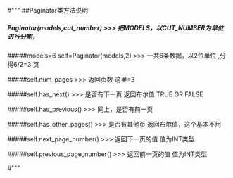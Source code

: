 #"""
##Paginator类方法说明

##### Paginator(models,cut_number) >>> 把MODELS，以CUT_NUMBER为单位进行分割，

#####models=6  self=Paginator(models,2) >>> 一共6条数据，以2位单位 ,分得6/2=3 页

#####self.num_pages  >>> 返回页数  这里=3

#####self.has_next() >>> 是否有下一页 返回布尔值   TRUE OR FALSE
	 
#####self.has_previous() >>> 同上，是否有前一页 
	
#####self.has_other_pages() >>> 是否有其他页 返回布尔值，这个基本不用
	  
#####self.next_page_number() >>> 返回下一页的值   值为INT类型  
	 
#####self.previous_page_number() >>> 返回前一页的值  值为INT类型

#"""

